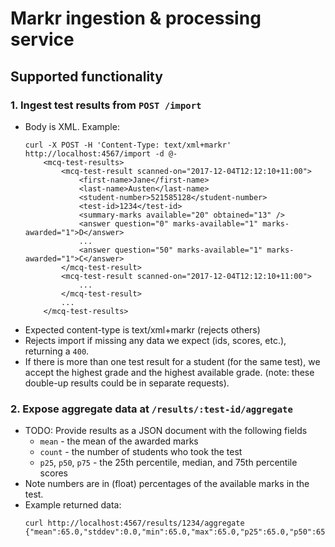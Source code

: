 # Markr ingestion & processing service

## Supported functionality
### 1. Ingest test results from `POST /import`
- Body is XML. Example:
    ```
    curl -X POST -H 'Content-Type: text/xml+markr' http://localhost:4567/import -d @- 
        <mcq-test-results>
            <mcq-test-result scanned-on="2017-12-04T12:12:10+11:00">
                <first-name>Jane</first-name>
                <last-name>Austen</last-name>
                <student-number>521585128</student-number>
                <test-id>1234</test-id>
                <summary-marks available="20" obtained="13" />
                <answer question="0" marks-available="1" marks-awarded="1">D</answer>
                ...
                <answer question="50" marks-available="1" marks-awarded="1">C</answer>
            </mcq-test-result>
            <mcq-test-result scanned-on="2017-12-04T12:12:10+11:00">
                ...
            </mcq-test-result>
            ...
        </mcq-test-results>
    ```
- Expected content-type is text/xml+markr (rejects others)
- Rejects import if missing any data we expect (ids, scores, etc.), returning a `400`.
- If there is more than one test result for a student (for the same test), we accept the highest grade and the highest available grade. (note: these double-up results could be in separate requests).


### 2. Expose aggregate data at `/results/:test-id/aggregate`
- TODO: Provide results as a JSON document with the following fields
    -   `mean` - the mean of the awarded marks
    -   `count` - the number of students who took the test
    -   `p25`, `p50`, `p75` - the 25th percentile, median, and 75th percentile scores
- Note numbers are in (float) percentages of the available marks in the test.
- Example returned data:
    ```
    curl http://localhost:4567/results/1234/aggregate
    {"mean":65.0,"stddev":0.0,"min":65.0,"max":65.0,"p25":65.0,"p50":65.0,"p75":65.0,"count":1}
    ```